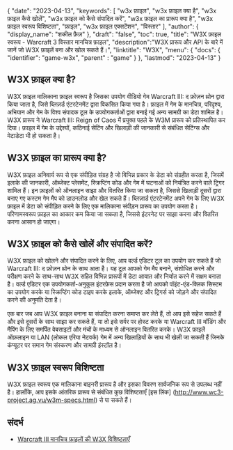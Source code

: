 {
"date": "2023-04-13",
  "keywords": [
"w3x फ़ाइल",
"w3x फ़ाइल क्या है",
"w3x फ़ाइल कैसे खोलें",
"w3x फ़ाइल को कैसे संपादित करें",
"w3x फ़ाइल का प्रारूप क्या है",
"w3x फ़ाइल स्वरूप विशिष्टता",
"फ़ाइल",
"w3x फ़ाइल एक्सटेंशन",
"विस्तार"
],
  "author": {
"display_name": "शकील फ़ैज़"
},
"draft": "false",
"toc": true,
"title": "W3X फ़ाइल स्वरूप - Warcraft 3 विस्तार मानचित्र फ़ाइल",
  "description":"W3X प्रारूप और API के बारे में जानें जो W3X फ़ाइलें बना और खोल सकते हैं।",
"linktitle": "W3X",
  "menu": {
    "docs": {
      "identifier": "game-w3x",
"parent" : "game"
}
},
"lastmod": "2023-04-13"
}

## W3X फ़ाइल क्या है?

W3X फ़ाइल मालिकाना फ़ाइल स्वरूप है जिसका उपयोग वीडियो गेम Warcraft III: द फ्रोज़न थ्रोन द्वारा किया जाता है, जिसे ब्लिज़र्ड एंटरटेनमेंट द्वारा विकसित किया गया है। फ़ाइल में गेम के मानचित्र, परिदृश्य, अभियान और गेम के विश्व संपादक टूल के उपयोगकर्ताओं द्वारा बनाई गई अन्य सामग्री का डेटा शामिल है। W3X प्रारूप ने Warcraft III: Reign of Caos में प्रयुक्त पहले के W3M प्रारूप को प्रतिस्थापित कर दिया। फ़ाइल में गेम के उद्देश्यों, कठिनाई सेटिंग और खिलाड़ी की जानकारी से संबंधित सेटिंग्स और मेटाडेटा भी हो सकता है।

## W3X फ़ाइल का प्रारूप क्या है?

W3X फ़ाइल अनिवार्य रूप से एक संपीड़ित संग्रह है जो विभिन्न प्रकार के डेटा को संग्रहीत करता है, जिसमें इलाके की जानकारी, ऑब्जेक्ट प्लेसमेंट, स्क्रिप्टिंग कोड और गेम में घटनाओं को नियंत्रित करने वाले ट्रिगर शामिल हैं। इन फ़ाइलों को ऑनलाइन साझा और वितरित किया जा सकता है, जिससे खिलाड़ी दूसरों द्वारा बनाए गए कस्टम गेम मैप को डाउनलोड और खेल सकते हैं। ब्लिज़ार्ड एंटरटेनमेंट अपने गेम के लिए W3X फ़ाइल में डेटा को संपीड़ित करने के लिए एक मालिकाना संपीड़न प्रारूप का उपयोग करता है। परिणामस्वरूप फ़ाइल का आकार कम किया जा सकता है, जिससे इंटरनेट पर साझा करना और वितरित करना आसान हो जाएगा।

## W3X फ़ाइल को कैसे खोलें और संपादित करें?

W3X फ़ाइल को खोलने और संपादित करने के लिए, आप वर्ल्ड एडिटर टूल का उपयोग कर सकते हैं जो Warcraft III: द फ्रोज़न थ्रोन के साथ आता है। यह टूल आपको गेम मैप बनाने, संशोधित करने और परीक्षण करने के साथ-साथ W3X सहित विभिन्न प्रारूपों में डेटा आयात और निर्यात करने में सक्षम बनाता है। वर्ल्ड एडिटर एक उपयोगकर्ता-अनुकूल इंटरफ़ेस प्रदान करता है जो आपको पॉइंट-एंड-क्लिक सिस्टम का उपयोग करके या स्क्रिप्टिंग कोड टाइप करके इलाके, ऑब्जेक्ट और ट्रिगर्स को जोड़ने और संपादित करने की अनुमति देता है।

एक बार जब आप W3X फ़ाइल बनाना या संपादित करना समाप्त कर लेते हैं, तो आप इसे सहेज सकते हैं और इसे दूसरों के साथ साझा कर सकते हैं, या तो इसे सर्वर पर होस्ट करके या Warcraft III मॉडिंग और मैपिंग के लिए समर्पित वेबसाइटों और मंचों के माध्यम से ऑनलाइन वितरित करके। W3X फ़ाइलें ऑफ़लाइन या LAN (लोकल एरिया नेटवर्क) गेम में अन्य खिलाड़ियों के साथ भी खेली जा सकती हैं जिनके कंप्यूटर पर समान गेम संस्करण और सामग्री इंस्टॉल है।

## W3X फ़ाइल स्वरूप विशिष्टता

W3X फ़ाइल स्वरूप एक मालिकाना बाइनरी प्रारूप है और इसका विवरण सार्वजनिक रूप से उपलब्ध नहीं है। हालाँकि, आप इसके आंतरिक प्रारूप से संबंधित कुछ विशिष्टताएँ [इस लिंक] (http://www.wc3-project.ag.vu/w3m-specs.html) से पा सकते हैं।


## संदर्भ
* [Warcraft III मानचित्र फ़ाइलों की W3X विशिष्टताएँ](http://www.wc3-project.ag.vu/w3m-specs.html)


